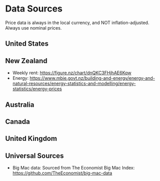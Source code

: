 # Data Sources

Price data is always in the local currency, and NOT inflation-adjusted. Always use nominal prices.

## United States

## New Zealand
- Weekly rent: https://figure.nz/chart/dnQKC3FHjhAE6Kqw
- Energy: https://www.mbie.govt.nz/building-and-energy/energy-and-natural-resources/energy-statistics-and-modelling/energy-statistics/energy-prices

## Australia

## Canada

## United Kingdom


## Universal Sources
- Big Mac data: Sourced from The Economist Big Mac Index: https://github.com/TheEconomist/big-mac-data
